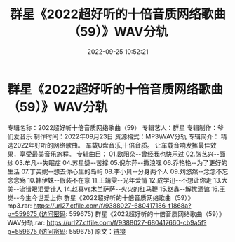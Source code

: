 ﻿---
title: 群星《2022超好听的十倍音质网络歌曲（59）》WAV分轨
date: 2022-09-25 10:52:21
categories: WAV车载音乐、镜像
tags: 华语中文
---
# 群星《2022超好听的十倍音质网络歌曲（59）》WAV分轨

专辑名称：2022超好听十倍音质网络歌曲（59）
专辑艺人：群星
专辑制作：爷们爱音乐
制作时间：2022年09月23日
资源格式：MP3\WAV分轨
专辑简介：
精选2022年好听的网络歌曲。
车载U盘音乐,十倍音质。
让车载音响发挥最佳效果，享受最美音乐旅程。
专辑曲目：
01.欧阳朵--曾经我也快乐过
02.张艺兴--面纱
03.牟凡--失眠症
04.苏星婕--苦撑
05.倪尔萍--撒浪嘿
06.乔艳艳--为了更好的生活
07.丁芙妮--想去你心里的岛屿
08.李小贝--分身两个人
09.刘悠然--念念不忘念念殇
10.韩伊妹--假装不在意
11.王靖雯--光年爱情
12.成学迅--不想让你走
13.大美--流错眼泪爱错人
14.赵真vs木兰萨萨--火火的红马鞭
15.赵鑫--解忧酒馆
16.王觉--今生今世爱上你
群星《2022超好听的十倍音质网络歌曲（59）》mp3.rar: https://url27.ctfile.com/f/9388027-680417186-f1868a?p=559675 (访问密码:
559675)
群星《2022超好听的十倍音质网络歌曲（59）》WAV分轨.rar: https://url27.ctfile.com/f/9388027-680417660-cb9a5f?p=559675 (访问密码:
559675)
原文：[链接](https://blog.sina.com.cn/s/blog_1647c7e7601030zl9.html)